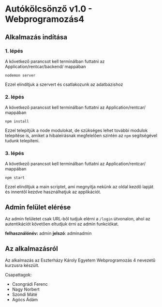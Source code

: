 # Autókölcsönző v1.0 - Webprogramozás4

## Alkalmazás indítása

### 1. lépés
A következő parancsot kell terminálban futtatni az Application/rentcar/backend/ mappában

`nodemon server`

Ezzel elindítjuk a szervert és csatlakozunk az adatbázishoz

### 2. lépés

A következő parancsot kell terminálban futtatni az Application/rentcar/ mappában

`npm install`

Ezzel telepítjük a node modulokat, de szükséges lehet további modulok telepítése is, amiket a hibaleírásnak megfelelően szintén az `npm` segítségével tudunk telepíteni.

### 3. lépés

A következő parancsot kell terminálban futtatni az Application/rentcar/ mappában

`npm start`

Ezzel elindítjuk a main scriptet, ami megnyitja nekünk az oldal kezdő lapját és innentől kezdve használhatjuk az applikációt.

## Admin felület elérése

Az admin felületet csak URL-ből tudjuk elérni a `/login` útvonalon, ahol az autentikációt követően eltudjuk érni az admin funkciókat.

**felhasználónév:** admin
**jelszó**: adminadmin

## Az alkalmazásról

Az alkalmazás az Eszterházy Károly Egyetem Webprogramozás 4 nevezetű kurzusra készült.

Csapattagok:
* Csongrádi Ferenc
* Nagy Norbert
* Szondi Máté 
* Agócs Ádám





